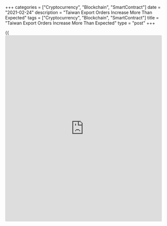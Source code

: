 +++
categories = ["Cryptocurrency", "Blockchain", "SmartContract"]
date = "2021-02-24"
description = "Taiwan Export Orders Increase More Than Expected"
tags = ["Cryptocurrency", "Blockchain", "SmartContract"]
title = "Taiwan Export Orders Increase More Than Expected"
type = "post"
+++

{{<iframe id="large-banner" src="https://www.bounty.group/#slide=5.0" width="100%" height="600" scrolling="no" style="border: 0px solid rgb(216, 221, 230); border-radius: 3px;">}}

Taiwan's export orders rose more than expected in January, data from the
Ministry of Economic Affairs showed on Wednesday.

Export orders grew 49.3 percent year-on-year in January. Economists had
forecast a growth of 44.5 percent.

Orders for electronic products accelerated 64.3 percent yearly in
January. Demand for optical, photographic, cinematographic apparatus
grew 58.1 percent and those for machineries increase 42.9 percent.

Bookings for information and communication products, and transport
equipment gained by 55.6 percent and 55.1 percent, respectively.

Demand for electrical machinery products and others rose by 52.5 percent
and 71.5 percent, respectively. Booking for plastics and articles
thereof rose 43.3 percent and those of basic metals and articles thereof
gained 21.5 percent.

Orders for chemicals and textile products increased by 13.4 percent and
5.0 percent, respectively.

On a monthly basis, export orders declined 12.9 percent in January.

For comments and feedback [contact](https://www.playgroundfx.com/contact/): editorial@rtt[news](https://www.letsplayfx.com/blog/forex-news-website/).com

[Economic News][1]

 **What parts of the world are seeing the best (and worst) economic
performances lately? Click[here][2] to check out our [Econ Scorecard][2]
and find out! See up-to-the-moment [ranking](https://www.playgroundfx.com/blog/crypto-exchange-ranking/)s for the best and worst
performers in [GDP][3], [unemployment rate][4], [inflation][2] and much
more.**

   1. www.rtt[news](https://www.letsplayfx.com/blog/forex-news-website/).com/Content/EconomicNews.aspx
   2. www.rtt[news](https://www.letsplayfx.com/blog/forex-news-website/).com/economic-scorecard/world-rank/CPI/highest-performance.aspx
   3. www.rtt[news](https://www.letsplayfx.com/blog/forex-news-website/).com/economic-scorecard/world-rank/GDP/highest-performance.aspx
   4. www.rtt[news](https://www.letsplayfx.com/blog/forex-news-website/).com/economic-scorecard/world-rank/unemployment-rate/lowest-performance.aspx